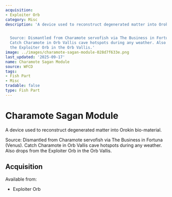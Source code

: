 ```yaml
---
acquisition:
- Exploiter Orb
category: Misc
description: 'A device used to reconstruct degenerated matter into Orokin bio-material.


  Source: Dismantled from Charamote servofish via The Business in Fortuna (Venus).
  Catch Charamote in Orb Vallis cave hotspots during any weather. Also drops from
  the Exploiter Orb in the Orb Vallis.'
image: ../images/charamote-sagan-module-028d7f633e.png
last_updated: '2025-09-17'
name: Charamote Sagan Module
source: WFCD
tags:
- Fish Part
- Misc
tradable: false
type: Fish Part
---
```


# Charamote Sagan Module

A device used to reconstruct degenerated matter into Orokin bio-material.

Source: Dismantled from Charamote servofish via The Business in Fortuna (Venus). Catch Charamote in Orb Vallis cave hotspots during any weather. Also drops from the Exploiter Orb in the Orb Vallis.

## Acquisition

Available from:
- Exploiter Orb

